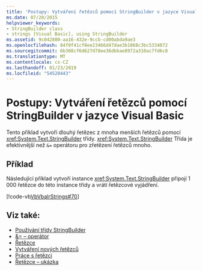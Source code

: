 ```yaml
---
title: 'Postupy: Vytváření řetězců pomocí StringBuilder v jazyce Visual Basic'
ms.date: 07/20/2015
helpviewer_keywords:
- StringBuilder class
- strings [Visual Basic], using StringBuilder
ms.assetid: 9c042880-aa16-432e-9ccb-cd00abda9ae3
ms.openlocfilehash: 84f0f41cf8ee23466d47dae3b1068c3bc5334072
ms.sourcegitcommit: 6b308cf6d627d78ee36dbbae8972a310ac7fd6c8
ms.translationtype: MT
ms.contentlocale: cs-CZ
ms.lasthandoff: 01/23/2019
ms.locfileid: "54528443"
---
```

# <a name="how-to-create-strings-using-a-stringbuilder-in-visual-basic"></a>Postupy: Vytváření řetězců pomocí StringBuilder v jazyce Visual Basic
Tento příklad vytvoří dlouhý řetězec z mnoha menších řetězců pomocí <xref:System.Text.StringBuilder> třídy. <xref:System.Text.StringBuilder> Třída je efektivnější než `&=` operátoru pro zřetězení řetězců mnoho.  
  
## <a name="example"></a>Příklad  
 Následující příklad vytvoří instance <xref:System.Text.StringBuilder> připojí 1 000 řetězce do této instance třídy a vrátí řetězcové vyjádření.  
  
 [!code-vb[VbVbalrStrings#70](../../../../visual-basic/language-reference/functions/codesnippet/VisualBasic/how-to-create-strings-using-a-stringbuilder_1.vb)]  
  
## <a name="see-also"></a>Viz také:
- [Používání třídy StringBuilder](../../../../standard/base-types/stringbuilder.md)
- [&= – operátor](../../../../visual-basic/language-reference/operators/and-assignment-operator.md)
- [Řetězce](../../../../visual-basic/programming-guide/language-features/strings/index.md)
- [Vytváření nových řetězců](../../../../standard/base-types/creating-new.md)
- [Práce s řetězci](../../../../standard/base-types/manipulating-strings.md)
- [Řetězce – ukázka](https://msdn.microsoft.com/library/be9e82a3-dc95-4aaa-9396-61b66e467e02(v=vs.100))

